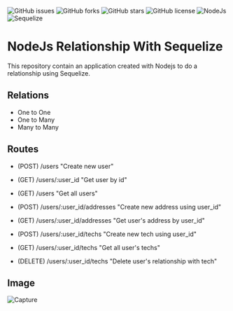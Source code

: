 ![GitHub issues](https://img.shields.io/github/issues/programador404/NodeJs-Relationship-Sequelize)
![GitHub forks](https://img.shields.io/github/forks/programador404/NodeJs-Relationship-Sequelize)
![GitHub stars](https://img.shields.io/github/stars/programador404/NodeJs-Relationship-Sequelize)
![GitHub license](https://img.shields.io/github/license/programador404/NodeJs-Relationship-Sequelize)
![NodeJs](https://img.shields.io/badge/NodeJs-backend-yellow)
![Sequelize](https://img.shields.io/badge/Sequelize-querybuilder-red)


# NodeJs Relationship With Sequelize
This repository contain an application created with Nodejs to do a relationship using Sequelize.

## Relations
- One to One
- One to Many
- Many to Many

## Routes
- (POST) /users "Create new user"
- (GET) /users/:user_id "Get user by id"
- (GET) /users "Get all users"

- (POST) /users/:user_id/addresses "Create new address using user_id"
- (GET) /users/:user_id/addresses "Get user's address by user_id"

- (POST) /users/:user_id/techs "Create new tech using user_id"
- (GET) /users/:user_id/techs "Get all user's techs"
- (DELETE) /users/:user_id/techs "Delete user's relationship with tech"

## Image
![Capture](https://user-images.githubusercontent.com/48457700/117864142-dbde7980-b26a-11eb-9825-ca45b1af3872.PNG)

